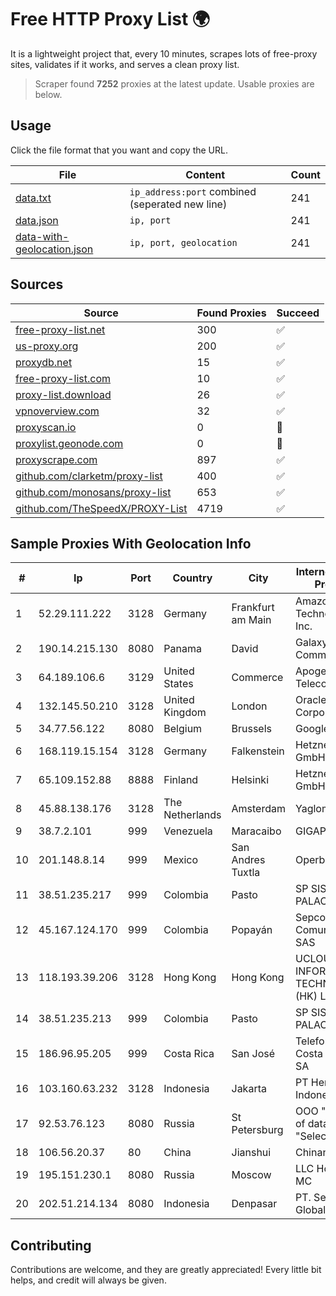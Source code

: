 
# Free HTTP Proxy List 🌍

It is a lightweight project that, every 10 minutes, scrapes lots of free-proxy sites, validates if it works, and serves a clean proxy list.


> Scraper found **7252** proxies at the latest update. Usable proxies are below.

## Usage

Click the file format that you want and copy the URL.


|File|Content|Count|
|----|-------|-----|
|[data.txt](https://raw.githubusercontent.com/themiralay/Proxy-List-World/master/data.txt)|`ip_address:port` combined (seperated new line)|241|
|[data.json](https://raw.githubusercontent.com/themiralay/Proxy-List-World/master/data.json)|`ip, port`|241|
|[data-with-geolocation.json](https://raw.githubusercontent.com/themiralay/Proxy-List-World/master/data-with-geolocation.json)|`ip, port, geolocation`|241|

## Sources

|Source|Found Proxies|Succeed|
|------|-------------|-------|
|[free-proxy-list.net](https://free-proxy-list.net)|300|✅|
|[us-proxy.org](https://www.us-proxy.org)|200|✅|
|[proxydb.net](http://proxydb.net)|15|✅|
|[free-proxy-list.com](https://free-proxy-list.com/?page=&port=&type%5B%5D=http&type%5B%5D=https&up_time=0&search=Search)|10|✅|
|[proxy-list.download](https://www.proxy-list.download/HTTP)|26|✅|
|[vpnoverview.com](https://vpnoverview.com/privacy/anonymous-browsing/free-proxy-servers)|32|✅|
|[proxyscan.io](https://www.proxyscan.io)|0|🚫|
|[proxylist.geonode.com](https://proxylist.geonode.com/api/proxy-list?limit=300&page=1&sort_by=lastChecked&sort_type=desc&protocols=http,https)|0|🚫|
|[proxyscrape.com](https://api.proxyscrape.com/v2/?request=displayproxies&protocol=http&timeout=10000&country=all&ssl=all&anonymity=all)|897|✅|
|[github.com/clarketm/proxy-list](https://raw.githubusercontent.com/clarketm/proxy-list/master/proxy-list-raw.txt)|400|✅|
|[github.com/monosans/proxy-list](https://raw.githubusercontent.com/monosans/proxy-list/main/proxies/http.txt)|653|✅|
|[github.com/TheSpeedX/PROXY-List](https://raw.githubusercontent.com/TheSpeedX/PROXY-List/master/http.txt)|4719|✅|


## Sample Proxies With Geolocation Info

|#|Ip|Port|Country|City|Internet Service Provider|
|-|--|----|-------|----|-------------------------|
|1|52.29.111.222|3128|Germany|Frankfurt am Main|Amazon Technologies Inc.|
|2|190.14.215.130|8080|Panama|David|Galaxy Communications|
|3|64.189.106.6|3129|United States|Commerce|Apogee Telecom Inc.|
|4|132.145.50.210|3128|United Kingdom|London|Oracle Corporation|
|5|34.77.56.122|8080|Belgium|Brussels|Google LLC|
|6|168.119.15.154|3128|Germany|Falkenstein|Hetzner Online GmbH|
|7|65.109.152.88|8888|Finland|Helsinki|Hetzner Online GmbH|
|8|45.88.138.176|3128|The Netherlands|Amsterdam|Yaglom Labs Ltd|
|9|38.7.2.101|999|Venezuela|Maracaibo|GIGAPOP, C.A.|
|10|201.148.8.14|999|Mexico|San Andres Tuxtla|Operbes|
|11|38.51.235.217|999|Colombia|Pasto|SP SISTEMAS PALACIOS LTDA|
|12|45.167.124.170|999|Colombia|Popayán|Sepcom Comunicaciones SAS|
|13|118.193.39.206|3128|Hong Kong|Hong Kong|UCLOUD INFORMATION TECHNOLOGY (HK) LIMITED|
|14|38.51.235.213|999|Colombia|Pasto|SP SISTEMAS PALACIOS LTDA|
|15|186.96.95.205|999|Costa Rica|San José|Telefonica de Costa Rica TC, SA|
|16|103.160.63.232|3128|Indonesia|Jakarta|PT Herza Digital Indonesia|
|17|92.53.76.123|8080|Russia|St Petersburg|OOO "Network of data-centers "Selectel"|
|18|106.56.20.37|80|China|Jianshui|Chinanet|
|19|195.151.230.1|8080|Russia|Moscow|LLC Home Me MC|
|20|202.51.214.134|8080|Indonesia|Denpasar|PT. Sejahtera Globalindo|



## Contributing

Contributions are welcome, and they are greatly appreciated! Every
little bit helps, and credit will always be given.

